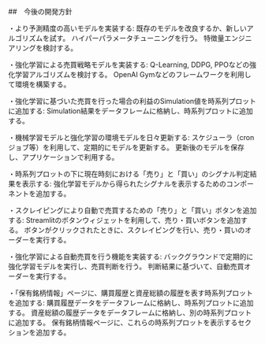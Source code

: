 ##　今後の開発方針

・より予測精度の高いモデルを実装する:
    既存のモデルを改良するか、新しいアルゴリズムを試す。
    ハイパーパラメータチューニングを行う。
    特徴量エンジニアリングを検討する。

・強化学習による売買戦略モデルを実装する:
    Q-Learning, DDPG, PPOなどの強化学習アルゴリズムを検討する。
    OpenAI Gymなどのフレームワークを利用して環境を構築する。
    
・強化学習に基づいた売買を行った場合の利益のSimulation値を時系列プロットに追加する:
    Simulation結果をデータフレームに格納し、時系列プロットに追加する。
    
・機械学習モデルと強化学習の環境モデルを日々更新する:
    スケジューラ（cronジョブ等）を利用して、定期的にモデルを更新する。
    更新後のモデルを保存し、アプリケーションで利用する。
    
・時系列プロットの下に現在時刻における「売り」と「買い」のシグナル判定結果を表示する:
    強化学習モデルから得られたシグナルを表示するためのコンポーネントを追加する。
    
・スクレイピングにより自動で売買するための「売り」と「買い」ボタンを追加する:
    Streamlitのボタンウィジェットを利用して、売り・買いボタンを追加する。
    ボタンがクリックされたときに、スクレイピングを行い、売り・買いのオーダーを実行する。
    
・強化学習による自動売買を行う機能を実装する:
    バックグラウンドで定期的に強化学習モデルを実行し、売買判断を行う。
    判断結果に基づいて、自動売買オーダーを実行する。
    
・「保有銘柄情報」ページに、購買履歴と資産総額の履歴を表す時系列プロットを追加する:
    購買履歴データをデータフレームに格納し、時系列プロットに追加する。
    資産総額の履歴データをデータフレームに格納し、別の時系列プロットに追加する。
    保有銘柄情報ページに、これらの時系列プロットを表示するセクションを追加する。